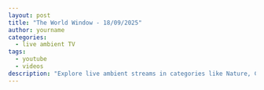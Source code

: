 ```yaml
---
layout: post
title: "The World Window - 18/09/2025"
author: yourname
categories:
  - live ambient TV
tags:
  - youtube
  - videos
description: "Explore live ambient streams in categories like Nature, City, and more."
---
```


<script id="videoContent" type="application/json">
{"nature":[{"id":"daqB3i9WYIY","title":"🔴 24/7 LIVE: Wildlife &amp; Nature Documentaries | Love Nature"},{"id":"N8FguxA9TXM","title":"🔴24/7 LIVE CAT TV NO ADS😺Nature Escape with Forest Bird Sounds, Adorable Baby Squirrels and Birds"},{"id":"z_jyvAFOVj4","title":"Majestic Birdsong, Peaceful River in the Mountain Forest, Relax, Sleep, Study"},{"id":"F0GOOP82094","title":"Wildlife In The Forest - 24/7 LIVE 🔴 by Morten Hilmer"},{"id":"56WBs0A4Kng","title":"🔴 24/7 LIVE: Cat TV for Cats to Watch 😺 Beautiful Birds Squirrels in the Forest 4K"},{"id":"r2_WrEY_hfQ","title":"FLYING OVER PARADISE (4K UHD) - Relaxing Music Along With Beautiful Nature Videos - 4K Video UltraHD"},{"id":"0St2Vey_r1E","title":"Beautiful Relaxing Music, Peaceful Soothing Music, &quot;Spring Montana Wilderness&quot; by Tim Janis"},{"id":"D7sUsf7My1w","title":"Rain Sounds For Sleeping - 99% Instantly Fall Asleep With Rain And Thunder Sound At Night Relax #31"},{"id":"qHXFLsnKDq0","title":"Mountain Stream Flowing 24/7. Forest Stream. Flowing Water. White Noise, Nature Sounds for Sleeping."},{"id":"Tq117lqpr-A","title":"PARADISE 8K Video Ultra HD With Soft Piano Music - 60 FPS - 8K Nature Film"},{"id":"UEyEs8AE1ss","title":"🔴24/7 LIVE CAT TV NO ADS😺 Squirrel and Bird Watching: Unlimited Nature Fun for Everyone"},{"id":"2_ovWpVE9es","title":"Mountain River Waterfall Flowing 24/7. Water Sounds, Nature White Noise. River Sounds for Sleeping."},{"id":"EvsLqQS_80E","title":"🔴24/7 LIVE Cat TV😺 Non-Stop BIRDS and Squirrels in Relaxing Forest Corner"},{"id":"wwya7JCD5_0","title":"Beautiful Relaxing Music, Peaceful Soothing Instrumental Music, &quot;Wilderness Bears&quot; by Tim Janis"},{"id":"uXNU0XgGZhs","title":"TOP 50 BEAUTIFUL ANIMALS - 4K HDR 120fps Dolby Vision with Animal Sounds (Colorfully Dynamic)"},{"id":"dJVVcv9-ndg","title":"🔴24/7 LIVE CAT TV NO ADS😺 Midsummer Nut Party with Cutest Red Squirrels and Adorable Little Birds"},{"id":"PLyLW8Rd2j0","title":"Wild Animals in the Forest 4K 🌿Explore the relaxing peace of nature with soothing relaxing music"},{"id":"DHUnz4dyb54","title":"Tropical Reef Camera powered by EXPLORE.org"},{"id":"2BLqhS59Elc","title":"So many LIVE World Cameras, Relaxing Music, Map, Daily Timelapse, Armchair Travel"},{"id":"RnCAl0mQgqA","title":"Birds in the Forest - 24/7 LIVE 🔴 by Morten Hilmer"},{"id":"nRXsGjsIVAU","title":"Instant Relief from Stress and Anxiety, Birds Singing in the Forest, Deep Healing Music for The Body"},{"id":"dXIyMS61B68","title":"Beautiful Relaxing Peaceful Music, Calm Music 24/7, &quot;Tropical Shores&quot; By Tim Janis"},{"id":"fR6Yekw67t4","title":"🔴 24/7 LIVE: Cat TV for Cats to Watch 😺 Beautiful Birds, Chipmunks and Squirrels 4K Cat Games"},{"id":"_BMi3usEwi8","title":"Ocean Ambience 4K (LIVE 24/7). Tropical Beach &amp; Ocean Waves Sounds. Maldives InterContinental"},{"id":"p8wt6jUjgB4","title":"4K African Wildlife: Amazing Collection of African wildlife - Relaxing Nature In 4K"},{"id":"XsOU8JnEpNM","title":"ol Donyo Lodge | Wildlife Live Stream – Kenya"},{"id":"hAxvZj89-34","title":"🔴24/7 LIVE CAT TV NO ADS😺Cutest Squirrel and Bird Watching👀"},{"id":"3szkFHfr6sA","title":"Wolong Grove Panda Cam powered by EXPLORE.org"},{"id":"UtzudWnHCaQ","title":"🔴24/7 LIVE CAT TV NO ADS😺 Non-Stop Birds and Cutest Red Squirrels at Garden Galore Buffet"},{"id":"QhxCVRJrVHs","title":"🔴 Ohio Backyard Wildlife (4K@60fps): Live Cam Of Birds, Rabbits, And Squirrels!"}],"city":[{"id":"DdFhqhO5WQk","title":"LIVE STREAMING PERSIB VS LION CITY SAILORS | ACL TWO | LIVE REACTION"},{"id":"5zsu5xDpRJA","title":"🔴PERSIB BANDUNG VS LION CITY SAILORS I AFC CHAMPION LEAGUE 2025 I LIVE SCORE"},{"id":"u98ZMQRm1hs","title":"🔴 LIVE PERSIB BANDUNG VS LION CITY SAILORS | AFC CHAMPIONS LEAGUE 2 - live score"},{"id":"J91nWUs4F4g","title":"LIVE NOW: IDF Tanks, Troops Storm Gaza City – Full Offensive Begins"},{"id":"TZikBxNaaQk","title":"Most Beautiful Cities In The World 8K Video Ultra HD With Soft Piano Music - 60 FPS - 8K Nature Film"},{"id":"CzeDTbBmloE","title":"🔴 LIVE STREAMING PERSIB BANDUNG VS LION CITY SAILORS"},{"id":"iyyhQ_ql5Ns","title":"LIVE | Israel Launches Offensive To Occupy Gaza City, Heavy Bombing Underway After Rubio Leaves"},{"id":"a0_90OCH-xs","title":"🔴LIVE PERSIB BANDUNG VS LION CITY SAILORS | ACL TWO | LIVE REACTION"},{"id":"oIX_Tn22UQY","title":"LIVE Cam Gaza: Palestinians Flee As Israel Launches Ground Offensive | Temporary Route Opens | News"},{"id":"DOE1sRUG3eA","title":"Gaza LIVE CAM: Israeli Tanks Roll Into Gaza City As Palestinians Flee In Mass Exodus | Netanyahu"},{"id":"Uwfuy8P9les","title":"🔴 LIVE - Persib Bandung vs Lion City Sailors (Babak 2)"},{"id":"D2LxaVihJvU","title":"🔴[LIVE] STREAMING PERSIB BANDUNG VS LION CITY SAILORS | AFC CHAMPIONS TWO 2025"},{"id":"-9Clhwpe4TA","title":"24/7 irl stream in America 🇺🇸 Day 21 (Oklahoma City, OK + Kansas City, KS) pt. 2"},{"id":"AyhT1QhFFqE","title":"24/7 Let the City Rain Erase Negativity and Stress - Immerse Yourself in the Calming City Rain"},{"id":"pteixdd3PLI","title":"🔴LIVE PERSIB BANDUNG VS LION CITY SAILORS | AFC CHAMPIONS LEAGUE 2 | ACL 2 | LIVE SCORE"},{"id":"z7SiAaN4ogw","title":"🔴 Live cam World - Rolling Cam around the World - Live webcam"},{"id":"36YnV9STBqc","title":"The Good Life Radio • 24/7 Live Radio | Best Relax House, Chillout, Study, Running, Gym, Happy Music"},{"id":"R4IyERPTiBU","title":"PERSIB VS LION CITY ⚽️🔥 | AFC CHAMPIONS LEAGUE LIVE REACTION"},{"id":"WrCawCH811w","title":"🔴 SALING GEMPUR! LIVE PERSIB BANDUNG VS LION CITY SAILOR MALAM INI [LIVE SCORE]"},{"id":"WKGK_hYnlGE","title":"London walk: London Street Walk 24/7 live stream | London Walking Tour"},{"id":"7G2ZE4HkqOQ","title":"🔴 LIVE MALAM INI! PERSIB BANDUNG VS LION CITY SAILOR, SIAPA LEBIH UNGGUL ? [LIVE SCORE]"},{"id":"rnXIjl_Rzy4","title":"EarthCam Live:  Times Square in 4K"},{"id":"F7X75zbGre8","title":"LIVE REACTION PERSIB BANDUNG vs LION CITY SAILORS ‼️ Matchday 1 AFC Champions League | WAJIB MENANG!"},{"id":"FmiJoM4uWVs","title":"City 42 LIVE | Latest Lahore Flood News | Latest Lahore Breaking | Lahore News Headlines &amp; Bulletin"},{"id":"jTggFJ-pKN0","title":"🔴Persib Bandung vs Lion City Sailors | AFC Champions League 2 | Live Score"},{"id":"uTPNcEllsII","title":"🔴PERSIB VS LION CITY SAILORS | AFC Champions League 2 | LIVE SCORE"},{"id":"2TYtwWJRut4","title":"LIVE Paris 🇫🇷 Walking Tour | September Walk Through the City of Light"},{"id":"PuMFKJIpWU4","title":"Ocean City MD Boardwalk Live Cam | Dolle’s Candyland on Wicomico Street"},{"id":"83VPsAPWiME","title":"🔴 24/7 NYC Live Cam | Times Square, skyline, streets, more"},{"id":"Iq91VAS7i94","title":"Ocean City MD Boardwalk Live Cam | People Watching in Ocean City"}],"space":[{"id":"tNkZsRW7h2c","title":"🔴 Space Ambient Music LIVE 24/7: Space Traveling Background Music, Music for Stress Relief, Dreaming"},{"id":"yf5cEJULZXk","title":"Live High-Definition Views from the International Space Station (Official NASA Stream)"},{"id":"p9CdJsRtRvg","title":"Fascinating Space Mysteries to Help You Sleep - The Universe Documentary"},{"id":"9ePywE1RX34","title":"Our Universe A Journey into Mystery - Space Documentary 2025"},{"id":"iYmvCUonukw","title":"Live Video from the International Space Station (Official NASA Stream)"},{"id":"MUWu45U2bMU","title":"🔴 Space Ambient Music ✨LIVE 24/7: Ambient Cosmic Background for Sleep, Studying, Meditation"},{"id":"TaBX3DdGOxc","title":"Deep Space Sleeping Quarters | White and Grey Noise | Relaxing Sounds of Space Flight | LIVE"},{"id":"XXdoZuYtNoc","title":"🔴 Space Ambient Music ✨LIVE 24/7: Ambient Cosmic Background for Sleep, Studying, Meditation"},{"id":"fO9e9jnhYK8","title":"Live 4K video of Earth and space: 24/7 Livestream of Earth by Sen’s 4K video cameras on the ISS"},{"id":"TGysUwc_LEc","title":"🎵 Private Interstellar Suite in Deep Space | Ambient Music and Deep Space Sounds | HD | LIVE"},{"id":"QviXe8xvA50","title":"WATCH NOW: LIVE NASA Earth From Space - Planeta Terra Visto Do Espaço"},{"id":"cXRsIb1WTHY","title":"24/7 Mind-Blowing Space Facts To Fall Asleep To"},{"id":"9PVCfTKxuME","title":"Space Camping | Space Noise Ambience | Relaxing Sounds of Space Sleep | LIVE"},{"id":"C97lsi6mG84","title":"Galactic Chambers | Space Noise Ambience | Relaxing Sounds of Space Flight | LIVE"},{"id":"UZGV-WBUPEw","title":"🌎 LIVE: 3I Atlas Interstellar Comet Countdown ⏳ | Closest Approach to Earth &amp; Sun! 🚀"},{"id":"8sy2XXk_UwQ","title":"Mars Live Stream - ElderFox TV 24/7"},{"id":"LdbozD8XeJ0","title":"LIVE 🔴 Mind-Blowing Solar System Exploration | BBC Earth Science"},{"id":"mhJRzQsLZGg","title":"Starbase Live: 24/7 Starship &amp; Super Heavy Development From SpaceX&#39;s Boca Chica Facility"},{"id":"08Aro7QNJlQ","title":"LIVE: Tracking 3I/ATLAS – The Strange Interstellar Visitor"},{"id":"gvpXSDt5MbI","title":"ISS Live – NASA Earth View from Space | 24/7 Real-Time Cameras"},{"id":"sY30fIl7iXg","title":"🔴LIVE | Wobbly Life COUNTDOWN SPACE UPDATE #update #wobblylife"},{"id":"w0DGilpihHU","title":"James Webb Space Telescope Live Tracker"},{"id":"FNM4Nqoue3w","title":"24/7 Deep Sleep Music Black Screen No Ads, Deep Sleep Music Space Relax, Space Relaxing Music Sleep"},{"id":"w9k7eWD0ik8","title":"(NO ADS) 432Hz- Falling Into Deep Healing Sleep •Anxiety Relief, Melatonin Release •Stop Overthinkin"},{"id":"Jm8wRjD3xVA","title":"Space Coast Live: 24/7 Views of NASA, SpaceX Falcon 9 Operations, and Starship Pad Construction"},{"id":"js_h8tCNH9s","title":"🔴 Live Now: 24/7 Overview Camera - View Earth from the International Space Station"},{"id":"oXsBLbUUe3c","title":"NASA Live | SpaceX Live | LIVE SpaceX Launches Two Moon Landing Missions In One Rocket | US News"},{"id":"jbZZYZXB1ZY","title":"Starbase Live Rover Cam - SpaceX Starship Launch Facility"},{"id":"uflq3GKsA4Y","title":"Scariest Things in the Universe: Exploring Space&#39;s Dark Secrets"},{"id":"jA0O59m9OTA","title":"LIVE: The Story of the Universe (24/7)"}],"farm":[{"id":"MSEZaXxtxpE","title":"🐐 Live Goat Barn - Syman Says Farms - Come On In 🐐"},{"id":"794cv1_jq7M","title":"“Jeff &amp; Justin’s Goldfish Extraction Mission”"},{"id":"zr3QU_g0pIk","title":"Goldy&#39;s Farm Courtyard Cam"},{"id":"gHnLiseAFcU","title":"Live Goat Camera #2 - Syman Says Farms"},{"id":"dKFwk3MDu74","title":"Cattle Pasture Panorama at Farm Sanctuary powered by EXPLORE.org"},{"id":"ub6TVvmQnhA","title":"Charlotte&#39;s Pasture at Farm Sanctuary powered by EXPLORE.org"},{"id":"a_WjWhIsVVU","title":"🟢 GOMV.COM Martha&#39;s Vineyard Alpaca Farm Live Webcam"},{"id":"05q2aZx4ruc","title":"Farming Simulator 25 ITA LIVE mappa ETRURIA #37 Gigi Farm UNA PANDA PER AMICO"},{"id":"FCIB7m75h1o","title":"LIVE 🔴🎵 Old MacDonald Farm Song mit Farmees – Lustige Kinderlieder"},{"id":"nU6FgvP-y3s","title":"Goldy&#39;s Farm Tea Tent/Duck Cam"},{"id":"c2SXDkaNOU4","title":"Hungry Hens - Live Chicken Coop Cam! - Live Animal Cam where you can feed us!"},{"id":"_CgHXrcuY00","title":"KTN Farmers TV Live stream"},{"id":"bHm-ploYDEc","title":"Goldy&#39;s Farm Arena Cam"},{"id":"SmigmRK7ywQ","title":"🛑LIVE🛑☄️Anime Eternal☄️Ngày 47 -⚡Farm En⚡Chill Chill Tối Treo Đánh Boss🎃 #roblox #anime #eternal"},{"id":"oI3liXWSmDc","title":"Actor Uttar Kumar Latest Update Live: उत्तर कुमार पर क्या लगे आरोप और पुलिस रिमांड में बिगड़ी तबियत"},{"id":"3bf1JDW_50k","title":"Chicken Barn at Farm Sanctuary powered by EXPLORE.org"},{"id":"fpBddCQlSU0","title":"Actor Uttar Kumar Latest Update Live: कैसे फंसे एक्टर उत्तर कुमार...? जानिए पूरी सच्चाई"},{"id":"FF2nY6pwUno","title":"Live Farming Simulator 25 with Indian Mods #livestream"},{"id":"PY6Kugr7QAo","title":"Goldy&#39;s Farm Yard Cam"},{"id":"gz-ax4JQsn4","title":"Goldy&#39;s Farm Chaos Hill Cam"},{"id":"9fOxyCxpCDU","title":"Goldy&#39;s Farm Barn Cam"},{"id":"3szkFHfr6sA","title":"Wolong Grove Panda Cam powered by EXPLORE.org"},{"id":"xhX5m1j8oTc","title":"Kentucky Equine Adoption Center powered by Explore.org"},{"id":"K8TbCP3yeS4","title":"Sheep Pasture at Farm Sanctuary powered by EXPLORE.org"},{"id":"jtfekrBCBSU","title":"🔴LIVEㅣTop Nursery Rhymes &amp; Kids Songs | NuNu TV"},{"id":"FoBsdiPwC5I","title":"Harvest 1000 chicken eggs and sell at the country market"},{"id":"MCYXa8beAUU","title":"LIVE🔴Baa Baa Black Sheep, Old MacDonald Had a Farm + More | Jolly Jolly &amp; Animals - Best Kids Songs!"},{"id":"T7ZPY4nbbQU","title":"🔴 Top Asia Farm Lane Grind 😎👍🏻 | Yato - Honor Of Kings"},{"id":"F0GOOP82094","title":"Wildlife In The Forest - 24/7 LIVE 🔴 by Morten Hilmer"},{"id":"dJVVcv9-ndg","title":"🔴24/7 LIVE CAT TV NO ADS😺 Midsummer Nut Party with Cutest Red Squirrels and Adorable Little Birds"}],"animals":[{"id":"daqB3i9WYIY","title":"🔴 24/7 LIVE: Wildlife &amp; Nature Documentaries | Love Nature"},{"id":"uXNU0XgGZhs","title":"TOP 50 BEAUTIFUL ANIMALS - 4K HDR 120fps Dolby Vision with Animal Sounds (Colorfully Dynamic)"},{"id":"p8wt6jUjgB4","title":"4K African Wildlife: Amazing Collection of African wildlife - Relaxing Nature In 4K"},{"id":"H3JYmEYC1pk","title":"Animal Planet Live Safari in 4K Ultra HD 🌿 Mindful Jungle Discovery with Smooth Piano Pieces 🎶"},{"id":"igtKfqA9JoM","title":"Baby Animals 8K ULTRA HD 🦁 Immersing In The Peaceful World Of Baby Animals With Relaxing Tunes"},{"id":"q9iTGiUtYik","title":"Beautiful Animal World in 4K - Scenic Wildlife Film With Calming Music"},{"id":"PLyLW8Rd2j0","title":"Wild Animals in the Forest 4K 🌿Explore the relaxing peace of nature with soothing relaxing music"},{"id":"EvsLqQS_80E","title":"🔴24/7 LIVE Cat TV😺 Non-Stop BIRDS and Squirrels in Relaxing Forest Corner"},{"id":"3szkFHfr6sA","title":"Wolong Grove Panda Cam powered by EXPLORE.org"},{"id":"6iQCt1X8jZU","title":"Serene Ecosystems Discovery 4K 🐾Relaxing Animals Documentary with Calm Piano Music &amp; Nature Movie"},{"id":"F0GOOP82094","title":"Wildlife In The Forest - 24/7 LIVE 🔴 by Morten Hilmer"},{"id":"73-EekdVVU8","title":"Brooks Falls - Katmai National Park, Alaska 2025 powered by EXPLORE.org"},{"id":"34tfyR8mO9k","title":"🔴 WATCH LIVE: FUNNIEST PET VIDEOS 24/7 🤣"},{"id":"XsOU8JnEpNM","title":"ol Donyo Lodge | Wildlife Live Stream – Kenya"},{"id":"QhxCVRJrVHs","title":"🔴 Ohio Backyard Wildlife (4K@60fps): Live Cam Of Birds, Rabbits, And Squirrels!"},{"id":"HnreA6Z4qEo","title":"🌍 Enchanting Wildlife 4K | A Stunning Journey Through Nature with Soothing Music"},{"id":"UEyEs8AE1ss","title":"🔴24/7 LIVE CAT TV NO ADS😺 Squirrel and Bird Watching: Unlimited Nature Fun for Everyone"},{"id":"NqOmHpwMUxs","title":"Live sea otter / fur seal cam - Seattle Aquarium"},{"id":"28eWqTGi-yQ","title":"🔴 LIVE: Exploring Underwater Worlds | BBC Earth"},{"id":"UtzudWnHCaQ","title":"🔴24/7 LIVE CAT TV NO ADS😺 Non-Stop Birds and Cutest Red Squirrels at Garden Galore Buffet"},{"id":"PsJplltf9n8","title":"LIVE 24/7: Watch Wild African Animals at Waterholes | Wild Africa Live"},{"id":"GYQW9kJdDCc","title":"Amazing Animal World 4K 🌍 Stunning Wildlife &amp; Tranquil Beaches with Evening Melodies for Free Sleep"},{"id":"va4BD7pGCPc","title":"EXPLORE FOREST ANIMALS 4K | with Relaxing Soothing Music"},{"id":"g_L1Ay8P244","title":"Sloth TV powered by EXPLORE.org"},{"id":"wwya7JCD5_0","title":"Beautiful Relaxing Music, Peaceful Soothing Instrumental Music, &quot;Wilderness Bears&quot; by Tim Janis"},{"id":"56WBs0A4Kng","title":"🔴 24/7 LIVE: Cat TV for Cats to Watch 😺 Beautiful Birds Squirrels in the Forest 4K"},{"id":"yfSyjwY6zSQ","title":"GRACE Gorilla Forest Corridor Cam powered by EXPLORE.org"},{"id":"LbLiJ1KcZdc","title":"African Safari 4K 🐾 Wonderful Wildlife Discovery Animals with Relaxing Piano Music for Deep Calm"},{"id":"gfe7xNLFY50","title":"Live African Penguin Cam - Monterey Bay Aquarium"},{"id":"abbR-Ttd-cA","title":"Live Sea Otter Cam - Monterey Bay Aquarium"}],"underwater":[{"id":"V7c7pBbH150","title":"Underwater Camera - Deerfield Beach, Florida"},{"id":"28eWqTGi-yQ","title":"🔴 LIVE: Exploring Underwater Worlds | BBC Earth"},{"id":"wKg71lcs5Nw","title":"Relaxing Music to Relieve Stress, Anxiety and Depression • Mind, Body 🐬 Soothing music for nerves"},{"id":"xCLTpcx9aO8","title":"The Best 4K Aquarium - Dive Into The Mesmerizing Underwater Realm, Sea Jellyfish, Coral Reefs"},{"id":"og8bbxl0iW8","title":"Shark Cam powered by EXPLORE.org"},{"id":"1zcIUk66HX4","title":"Utopia Village Top-of-Wall Underwater Reef Cam powered by EXPLORE.org"},{"id":"YFHoNAZ-8Cw","title":"Okaloosa Island Pier Underwater Camera"},{"id":"_8J7ReF-1kY","title":"Dive Into the Mesmerizing Underwater Realm🐳Marvel at Sea Animal in The Best 4K ULTRA HD Aquarium #55"},{"id":"qi0mY6zVQnY","title":"Live Cam in The Lower Keys"},{"id":"THnF0IQ8JJM","title":"THE DEEP OCEAN | 4K TV ULTRA HD / Full Documentary - Beautiful Coral Reef Fish Video - Stress Relief"},{"id":"MGMgQMQDtoM","title":"Perfect Ocean Fish 4K - Unlocking Underwater Secrets | Free Documentary on Stunning Nature"},{"id":"73-EekdVVU8","title":"Brooks Falls - Katmai National Park, Alaska 2025 powered by EXPLORE.org"},{"id":"Sq-X4Ga1oyc","title":"Utopia Village Edge-of-Wall Underwater Reef Cam powered by EXPLORE.org"},{"id":"UFA_SYoLqtk","title":"MEGA Cam Live"},{"id":"mV8zVsX_o_0","title":"Pompano Beach Underwater Pier Cam"},{"id":"OAJF1Ie1m_Q","title":"Anacapa Ocean - Channel Islands National Park Cams powered by EXPLORE.org"},{"id":"ha2CVpbUG0E","title":"Steve Porter&#39;s Koi Pond Underwater Camera powered by EXPLORE.org"},{"id":"l_56CD4pZ5I","title":"Relaxing Music to Relieve Stress, Anxiety and Depression • Mind, Body 🐬 Soothing music for nerves"},{"id":"BLvr4K2eiRE","title":"Shark Lagoon Cam powered by EXPLORE.org"},{"id":"Kf-x20Yq0_A","title":"Utopia Village Front-of-Dock Underwater Reef Cams powered by EXPLORE.org"},{"id":"Ftayky3_1fs","title":"Exotic Sea Creatures in 8K HDR | Dolby Vision™"},{"id":"7IUAo3fgbHg","title":"Harbour Village Bonaire Coral Reef"},{"id":"oBTGY6Ax870","title":"Wahoo Bay Underwater Camera"},{"id":"zPqPFZMGTF8","title":"Silver Springs 180 Degree Underwater Manatee Cam powered by EXPLORE.org"},{"id":"zkQBV8mifM4","title":"Seabed，Diving to catch fish#deepsea #oceanexploration #nature #beach"},{"id":"-SojqU6N5Wk","title":"🔴 LIVE: The Meg 🦈 | Ultimate Jason Statham Compilation Stream | Warner Bros. Entertainment"},{"id":"U7E5h4bJYus","title":"Amazing Underwater World of the Red Sea - 4K Relaxation Video with Calming Music | Coral Reefs, Fish"},{"id":"WCJMayi-acw","title":"Relaxing Music to Relieve Stress, Anxiety and Depression • Mind, Body 🐬 Soothing music for nerves"},{"id":"dqbPOGv3MrY","title":"OrcaLab Main Cams powered by EXPLORE.org"},{"id":"4HVqC4zEPDc","title":"Relaxing Music to Relieve Stress, Anxiety and Depression • Mind, Body 🐬 Soothing music for nerves"}],"bus":[{"id":"zUQz3JP-lCQ","title":"🔴🚌 EVERY Wheels on the Bus Song LIVE! For This Summer Holiday! 🔴[ 📺TV]"},{"id":"smCr1fcbWnE","title":"🔴LIVE | Baby, Baby, Eating Ice Cream? | Johnny Johnny Yes Papa | Nursery Rhyme &amp; Kids Song | BabyBus"},{"id":"Pd_gE1FqQnM","title":"LONDON Bus Rides 🔴 24/7 LIVE Chat"},{"id":"-9Clhwpe4TA","title":"24/7 irl stream in America 🇺🇸 Day 21 (Oklahoma City, OK + Kansas City, KS) pt. 2"},{"id":"3qZS1o8_qQA","title":"🔴 Wheels on the Bus 24/7 Livestream 🚍"},{"id":"nLvHTwaa7Zg","title":"🔴 LIVE - Wheels On The Yellow Bus -  Popular Nursery Rhymes | Non-Stop 24/7 Kids Songs"},{"id":"XLvOW78uX8s","title":"🔴 LIVE - Five Little Buses 🚍 | Fun Nursery Rhymes | Non-Stop 24/7 Kids Songs"},{"id":"mopHUle5LFs","title":"🔴 LIVE: Disney Bus Adventure + Animal Kingdom Magic | From Disney Springs to Safari!"},{"id":"zJMFtVcPc8g","title":"LIVE🔴 Luke und Lily Kinderlieder 🎵 | Räder auf dem Bus Kinderreim für Vorschulkinder 👶"},{"id":"9BxL39LBqNM","title":"🔴 LIVE 🚌 The Magic School Bus 🚌 Season 1 FULL EPISODES 🦎 Live Stream"},{"id":"2Wq7_9W-pFs","title":"BUS INDONESIA v4.4.1 LIVE SPEED TURBO RAI."},{"id":"U1dVEnm-ehY","title":"Wheels On The Bus LIVE 🔴 | Rainbow Color Bus, Nursery Rhymes &amp; Fun Learning Songs for Kids"},{"id":"_QAd6qa6QI0","title":"🔴Live - 10 Little Buses | The Colorful Buses | Nursery Rhymes - GiggleBellies"},{"id":"gouUXstefKI","title":"🔴 LIVE 🚌 The Magic School Bus 🚌 Season 2 FULL EPISODES 🦎 Live Stream"},{"id":"_24gH-zRfL4","title":"🔴 LIVE 🚌 Spooky Wheels On the Bus | Halloween Spooky Songs For Kids | HooplaKidz BabySitter"},{"id":"s_Ix7BisSwU","title":"LIVE🔴Looby Loo, Wheels On The Bus, Five Little Ducks + More | Jolly Jolly &amp; Friends - Best Kid Song!"},{"id":"yg0R_SiwOJs","title":"bus simulator game live"},{"id":"mEi5Es6sP-w","title":"Live : Kollam Bike Accident | Trivandrum School Bus Accident | Kerala Accident | Zee Malayalam News"},{"id":"MW2qiBwJOzE","title":"🔴 Go Buster Live! 24/7 Non-Stop Kids Cartoons 🔴"},{"id":"F_JwmmbBA6I","title":"Tram Driver&#39;s View · 24/7 POV Cabview · Relaxation and focus"},{"id":"KdCAPf9_7Dw","title":"🔴CoComelon LIVE! 🎶Classic Fairy tales, Little Red Riding JJ &amp; More For Kids | JJ&#39;s Animal Songs"},{"id":"e1qQl3GpYXY","title":"Wheels On The Bus LIVE 🔴 |  Nursery Rhymes &amp; Fun Learning Songs for Kids"},{"id":"FcLTWTF-k54","title":"🔴 Doggyland LIVE! Wheels On The Bus, Affirmation Song &amp; More | Kids Sing Alongs &amp; Nursery Rhymes"},{"id":"3sdrWazcoYU","title":"Wheels On The Bus Go Round And Round Nursery Rhymes &amp; Baby Songs - Live"},{"id":"DIxqiyxQyFk","title":"Lagu POP NOSTALGIA 80 - 90an Paling Banyak Dicari, Tembang Kenangan Populer Teman Di Perjalanan"},{"id":"6VGbApMVPBQ","title":"🥶🅻🅸🆅🅴🥶Siberian City Life Webcam🧤Winter in Siberia🐻‍❄Winter/Simple Life / Bus Station"},{"id":"jtfekrBCBSU","title":"🔴LIVEㅣTop Nursery Rhymes &amp; Kids Songs | NuNu TV"},{"id":"mldoBdHI2r8","title":"🔴 Nursery Rhymes - Old MacDonald, Wheels on the Bus, Five Speckled Frogs - 24/7 Livestream"},{"id":"PQe-Fion6d4","title":"Christmas Wheels On The Bus, Xmas Rhymes &amp; Kids Songs  - Live"},{"id":"cRKz4nvi4Gs","title":"Mixer Trucks &amp; Buses vs Massive Water Pit BeamNG BeamNG Bos Live Stream #p02 #beamngdrive #shortfeed"}],"train":[{"id":"QawVLncvm4I","title":"The Best Of Norway&#39;s Railway SUMMER Cab Views"},{"id":"pOezzRCOEYc","title":"🛤️🔴 TRAVEL BY TRAIN IN SWEDEN - 24/7 with chat"},{"id":"wKLX7B3Q01Q","title":"🔴 LIVE Trains Railcam | Houston, Texas (Tower 26) PTZ"},{"id":"9SLt3AT0rXk","title":"La Grange, Kentucky, USA | Virtual Railfan  LIVE !"},{"id":"X-ir2KfXMX0","title":"La Plata, Missouri, USA | Virtual Railfan LIVE !"},{"id":"cStroIx6md4","title":"Fort Madison Lost Duck Brewing Live Railcam - Fort Madison, IA #SteelHighway"},{"id":"ZHtA91NVHdw","title":"🔴 LIVE Trains Railcam | Essex, Montana (PTZ)"},{"id":"772JYypk_R0","title":"🔴 LIVE Trains Railcam | Ingersoll, Ontario (PTZ)"},{"id":"wgkdREYOfw0","title":"Ashland, Virginia, USA  | LIVE RAILCAM - Virtual Railfan"},{"id":"AttVS4KM8tY","title":"🔴 4K LIVE: Trainspotting on Prague Main Station | 24/7 LIVE"},{"id":"t6KD5Gzixnc","title":"TRANSPORTING PIXAR CARS &amp; FRUITS WITH COLORED &amp; JOHN DEERE vs CLAAS vs TRACTORS - BeamNG.drive 1"},{"id":"_z_LAWnnM10","title":"Olympia-Lacey Centennial Station Live Railcam - Olympia-Lacey, Washington #steelhighway"},{"id":"GKjSoXuZ0hU","title":"🔴 LIVE Trains Railcam | Blue Island, Illinois PTZ"},{"id":"vF4ZdG-_6FE","title":"Glendale (Static), Ohio, USA | LIVE Train Camera - Virtual Railfan"},{"id":"blcDjPvPbss","title":"Fort Worth/Tower 55, Texas | Virtual Railfan LIVE !"},{"id":"fIMbMz2P7Bs","title":"Revelstoke, British Columbia, Canada  PTZ | Virtual Railfan LIVE !"},{"id":"gpSR9c0p6lI","title":"🔴 LIVE Trains Railcam | Houston, Texas PTZ (Baer Jct)"},{"id":"23tmCNeFh7A","title":"Kearney, Nebraska, USA | Virtual Railfan LIVE !"},{"id":"_DUQnPjPC_8","title":"Barstow, California, USA | Virtual Railfan  LIVE !"},{"id":"YR1PdWaSxgk","title":"Elkhart, Indiana, USA | Virtual Railfan LIVE !"},{"id":"QT3HG6g27Qk","title":"🔴 LIVE: Train Station in Libeň, Czechia | 24/7 LIVE"},{"id":"jadvKc988So","title":"Austell, Georgia, USA | LIVE Train Camera | Virtual Railfan"},{"id":"vByZX49lCic","title":"York ROC Camera No.1, Yorkshire UK - in Partnership with Network Rail | Railcam LIVE"},{"id":"bCIIn4c5LrM","title":"Waycross, Georgia, USA  Virtual Railfan  LIVE !"},{"id":"OmWt0efvmNQ","title":"🔴 LIVE Trains Railcam | Houston, Texas (Sampson Street South)"},{"id":"1LRJWjOtj-A","title":"Hesperia/Cajon Pass, California, USA | Virtual Railfan  LIVE  !"},{"id":"1FsH5EeOppg","title":"Railcam Banbury - Station Camera showcase"},{"id":"0woyfX-Mc3o","title":"🔴 LIVE: Trains at Oustecké nádraží | 24/7 LIVE"},{"id":"L6eG4ahJc_Q","title":"Fort Madison, Iowa, USA | - Virtual Railfan"},{"id":"FITFgliFCYU","title":"Chester Railway Station CSX &amp; Amtrak - LIVE"}],"life":[{"id":"36YnV9STBqc","title":"The Good Life Radio • 24/7 Live Radio | Best Relax House, Chillout, Study, Running, Gym, Happy Music"},{"id":"QNx0tOZMeBY","title":"PROPHETIC, HEALING  &amp; DELIVERANCE SERVICE - 18.09.2025"},{"id":"KcudEbCI4CI","title":"LIVE: President Trump Holds a Press Conference with Prime Minister Keir Starmer - 9/18/25"},{"id":"IkmLXvBfVv0","title":"Deep House Radio • 24/7 Live Radio | Relaxing, Chill Deep House, Summer Mix 2025, Gym, Workout Music"},{"id":"5yMwoPre6o8","title":"LIVE: Bread of Life prayer meeting on 18 September 2025"},{"id":"9UMxZofMNbA","title":"Chillout Lounge - Calm &amp; Relaxing Background Music | Study, Work, Sleep, Meditation, Chill"},{"id":"daqB3i9WYIY","title":"🔴 24/7 LIVE: Wildlife &amp; Nature Documentaries | Love Nature"},{"id":"i3XNBs2ISdc","title":"🔴 Makkah Live HD | Mecca Live | Makkah Live Today Now 🕋"},{"id":"oOIsr89skI4","title":"LIVE🔴 Admin Abuse &amp; NEW Update Countdown (Steal A Brainrot) #roblox #stealabrainrot"},{"id":"far3WNTe1PE","title":"TREE OF LIFE | Cleans the Aura and Space | Attract Prosperity Luck &amp; Love, Heal Root Chakra #3"},{"id":"sY30fIl7iXg","title":"🔴LIVE | Wobbly Life COUNTDOWN SPACE UPDATE #update #wobblylife"},{"id":"NgyhZdxBAdU","title":"Positive Morning Playlist 🍃 Comfortable music that makes you feel positive - Live 24/7 - Radio"},{"id":"Kq9pDIhRZbE","title":"REMOVE ALL THE NEGATIVE ENERGY | All 7 Chakra Healing Sounds + TREE OF LIFE | Cleanses the Aura"},{"id":"v4Va-i_MD1M","title":"Province Life is live!"},{"id":"VbuVojSGz20","title":"Top New Science Project Ideas for School - Beginner Life - Live Streaming"},{"id":"D8CGC_fRil4","title":"Dogs plus life is live!"},{"id":"gCNeDWCI0vo","title":"🔴 Al Jazeera English | Live"},{"id":"1sObOHlviW0","title":"🔴 LIVE: APOSTLE JOSHUA SELMAN POWERFUL PRAYER FOR YOU TODAY SEPTEMBER 17TH 2025"},{"id":"iZ0Mx3hgG9U","title":"PM Modi Viral Speech Birthday LIVE: जन्मदिन पर देश को PM मोदी का बड़ा तोहफा! Happy Birthday Modi Ji"},{"id":"nyewiCYiZyw","title":"Plead BLOOD of JESUS Prayers Over Your Life: Protection Against ALL Evil, Wash Away Your Sins"},{"id":"__cuXyljDzY","title":"🔴 LIVE 24/7! PJ Masks in real life 🔴 | Pretend play superheroes | PJ Masks Official | #live"},{"id":"srJg6ZIPmvU","title":"Arise News Live"},{"id":"YDaBv4FXI9w","title":"Citizen TV Live"},{"id":"THnF0IQ8JJM","title":"THE DEEP OCEAN | 4K TV ULTRA HD / Full Documentary - Beautiful Coral Reef Fish Video - Stress Relief"},{"id":"gC2IZcxSPII","title":"432Hz | Tree Of Life | Open All The Doors Of Abundance And Prosperity, Remove All Blocks"},{"id":"ulizU3tfo1E","title":"Life with sirat is live"},{"id":"aZZ6c673OoQ","title":"TREE OF LIFE 🌳 CLEANS THE AURA AND SPACE ✨ ATTRACT PROSPERITY LUCK &amp; LOVE, HEAL ROOT CHAKRA"},{"id":"rEKifG2XUZg","title":"🔴 LIVE: TOM and JERRY in NY | 24 Hours of Tom &amp; Jerry | #tomandjerry #animation #cartoons"},{"id":"VbU2RD8d4pI","title":"CasaMonika LIVE 24/7 - camera 1 - Daily Real Life of an Italian Family: Uncut &amp; Unscripted"},{"id":"ydYDqZQpim8","title":"Namibia: Live stream in the Namib Desert"}],"survival":[{"id":"4fZaNMpqx_8","title":"24/7 Joinable Minecraft SMP (PUBLIC) ~ 1.21 Java &amp; Bedrock Survival Server | IP: live.zedarmc.com"},{"id":"8yxZFLxikRU","title":"[LIVE TIMELAPSE] 200 Days Alone Build Wooden House in the Forest, Quan Thi Ky"},{"id":"87Ioc06XUA4","title":"🔴24/7 Joinable Minecraft Server SMP (PUBLIC) | 2.10 Java &amp; Bedrock Survival Server | !ip (ReRun)"},{"id":"qREpIBwIlv4","title":"Minecraft Survival LIVE"},{"id":"iFGolIUTLws","title":"[🔴Live ] Survival 100 hari di kapal cargo #noctisroleplay #noctisrp #noctisid #fivem"},{"id":"9GRD3QwcE8o","title":"🔴 Minecraft OneBlock Survival LIVE in Hindi | Playing With Friends | One Block World"},{"id":"n0y6hAvZfEY","title":"Live Santuys - Whiteout Survival"},{"id":"OHpI1mYcbRo","title":"Minecraft Survival LIVE | Chill + Masti + Full Entertainment"},{"id":"ahACWMLkf8M","title":"THIS HAUNTED TRAIN IS VERY SCARY | PLATFORM 8"},{"id":"DwQDPPcQ8Ac","title":"DayZ Solo INTENSE PvP Survival | Ep. 645 | 1440p Livestream #dayz #live #survival"},{"id":"XfWhExdxb3s","title":"Minecraft 1.21 Joinable Live SMP - 1.21 | Java &amp; Bedrock | Survival | IP: play.jaystechvault.com"},{"id":"nYDpf4XuXmY","title":"🔥 Once Human Live Gameplay | Survival Horror Adventure | Alone in Horror World 🌑 🔥"},{"id":"kOOjcS4h8pA","title":"♡GamingMASHA♡  is Live !! Join Now !! Public Server !! Survival !!"},{"id":"nc0Pp2Mza7Y","title":"How to Survive In Minecraft Horror World 😱 #minecraft #minecraftlive #shortslive #shorts"},{"id":"pDKkapyGQDw","title":"Live from the Island: Watch Bear Grylls Put Survivors to the Test"},{"id":"JwU9O8NU9Ts","title":"Minecraft SMP Live – 24/7 Public Server | Let’s Survive Together!"},{"id":"spY36pdp-mw","title":"LIVE: Exploring New Lands &amp; Adventures! ✨ | United bangla Server-e! 🔥 (Join Koro Now)"},{"id":"UZTva4_bEEU","title":"🔴 Choo Choo Charles Live 😱 #ChooChooCharlesLive #Shorts #Live"},{"id":"_3TNAui9tAk","title":"LIVE🔴 Granny #horror #shortlive #granny"},{"id":"V1d13ibhoiA","title":"DAYZ SOLO SURVIVAL ADVENTURES IN 1440p"},{"id":"_Tpr7iFsoLI","title":"RPRPRPRPR | Souls SMP"},{"id":"gG6Gj6MSfD8","title":"Breaking Live News coverage Worldwide News RANDOM News Come chat"},{"id":"nJVS2N6-X34","title":"🔴 LIVE: Mad Max | Complete Series Compilation Stream | Warner Bros. Entertainment"},{"id":"hbVs_SIg3uw","title":"last day rules survival operation base new design👍Episode 9#live #8#operation"},{"id":"_5tSX6oxAEQ","title":"ACTIVE MATTER | РЕЙДЫ В СУРОВУЮ АНОМАЛЬНУЮ ЗОНУ, СОЛО, PVPVE! ! VK lIVE СТРИМЫ, ECЛИ ЮТУБ НЕ РОБИТ!"},{"id":"DwZJKEatxqE","title":"Norway’s BEST Tourist Experience | Surviving Nyheim LIVE"},{"id":"O0Bh2X95_rA","title":"🔴 Live! Days Gone Permadeath Survival II"},{"id":"hp6KvMxOA8k","title":"Grounded 2 Live 🌱 Episode 3 | Chill Survival, Base Building &amp; Backyard Fun"},{"id":"3NS3TZ6BeRc","title":"🔴CONSEGUI UM DRAGON CANNELLONI no ROUBE UM BRAINROT!🔥 #shorts #stealabrainrot #robloxfyp"},{"id":"V2sLEE7nQms","title":"🔴PLS DONATE LIVE | DONATING ROBUX TO VIEWERS (Roblox Giveaway)"}],"traffic":[{"id":"qMYlpMsWsBE","title":"⭕Live! - Fresno, California - Supercar Safari - Traffic Cam Chaos - Police Scanner Shenanigans"},{"id":"Woo35sVoxPI","title":"Sharx Security Demo Live Cam: rotary traffic circle Derry NH USA"},{"id":"ZQWFvFkjoJs","title":"Boat Traffic Live Cam"},{"id":"y-Os52eW2rg","title":"🔴 PHILIPPINES Live traffic camera, Leon Garcia Street, Agdao, Davao City #philippines"},{"id":"GbuKWfrTFsE","title":"Live NYC Weather and Traffic | The Loop from ABC 7 New York"},{"id":"ByED80IKdIU","title":"4 Corners Camera Downtown"},{"id":"83VPsAPWiME","title":"🔴 24/7 NYC Live Cam | Times Square, skyline, streets, more"},{"id":"9uaSeDkOQYY","title":"Real Time Live Traffic Early Morning #live #trucks #cars #vehicles #traffic"},{"id":"DgJlC8WemnE","title":"Traffic Camera Trailer"},{"id":"57w2gYXjRic","title":"EarthCam Live:  Abbey Road Crossing (London, England)"},{"id":"2juLrCH5w9U","title":"Live Traffic @ 741 &amp; 73"},{"id":"1EiC9bvVGnk","title":"Jackson Hole Wyoming USA Town Square Live Cam - SeeJH.com"},{"id":"sNi1KbGCJ3o","title":"LIVE: 6abc Philadelphia"},{"id":"Hcl9l2Z8mTI","title":"Live from the Surrey, B.C. border - BorderBuddy Border Cam"},{"id":"fOiFXweVdrE","title":"Melbourne City Life Unfolded: Live 24/7 Street Watch - Bustling Intersection Edition"},{"id":"Z_iF0OHUuz8","title":"🔴 Live Las Vegas airport camera with ATC"},{"id":"t0GrpAgdBFI","title":"✈️ REALTIME SIM LAX 24HRS | ADS-B | LIVE ATC | PLANESPOTTING #msfs2020 #live"},{"id":"sgpaX81iQeU","title":"Central Chevy &quot;LIVE&quot; BIG E Traffic Cam"},{"id":"euzaT88tzOM","title":"Port Huron Live Cam showing shipping traffic on the St. Clair River from BoatNerd.Com"},{"id":"8uCTDszkENs","title":"ABC13 Houston | Live Local News and Weather"},{"id":"67-73mgWDf0","title":"Port Everglades Traffic Cam.01"},{"id":"YUJl2vWNsWU","title":"LIVE: ABC7 News"},{"id":"6dp-bvQ7RWo","title":"【LIVE】2024 Tokyo Shinjuku 新宿 大ガード交差点 Live Ch"},{"id":"8J_4uLytmV0","title":"7/24 Live Traffics 2/2@CIQ@JB@Malaysia"},{"id":"blFEUQLOknY","title":"LIVE l NYC security briefing ahead of UN week"},{"id":"rnXIjl_Rzy4","title":"EarthCam Live:  Times Square in 4K"},{"id":"1GkcsMJTFiI","title":"LIVE: News 12 New York - Breaking News, Local Stories and Weather from NY, NJ &amp; CT | News 12"},{"id":"CFmyyk0SIQI","title":"Live Traffic @ Drugmart &amp; 73"},{"id":"MjD3gnNFYUo","title":"🔴LIVE 24/7 LAX Airport Action Runways 25L &amp; 25R | LIVE Plane Spotting with ATC!"},{"id":"FLci2xciBb4","title":"A1A Traffic Facing West | The Pub on Anastasia | St. Augustine"}],"resort":[{"id":"-LqPzc9bYe0","title":"WDW Today Channel - Resort TV - Walt Disney World - DISNEY 24/7 LIVE STREAM"},{"id":"bqzBqvkYIqI","title":"🔴Live: 24 Hour Walt Disney World Relaxing Stroll &amp; Ambience Live Stream - Now 60fps!"},{"id":"IAkRcsPDO8w","title":"The Royal Sea Aquarium Resort | Curacao 🌴☀️ LIVE CAM 4K"},{"id":"rEg487yY9ko","title":"Simpson Bay Resort | Beach View | Sint Maarten 🌴💦 4K PTZ LIVE WEBCAM #2"},{"id":"vVyBOU9Huvo","title":"Resorts Casino Hotel Beach Camera"},{"id":"rKD8_yCuzo8","title":"Sint Maarten Live Cams - September 18 🌴☀️"},{"id":"wc8c-3elgQw","title":"Disney World Resort TV Live Stream | 24/7 Disney Music &amp; Park Info"},{"id":"Sf8GYK93u5o","title":"Dayton House Resort Live Beach Cam"},{"id":"MWJLDB7_CWM","title":"Eagle Beach Cam - Aruba 🌴☀️"},{"id":"WeTM0K_MTDA","title":"🔴 Bay Beach Resort | Choeng Mon Beach | Koh Samui | Thailand | Live Beach Webcam | 2160p 4K"},{"id":"gSLSDDoMfwI","title":"Live Webcam Playa de Muro 🏖️ Resort Playa Esperanza ☀️ Muro ☀️ Mallorca ☀️ Baleares 🌎 🅻🅸🆅🅴"},{"id":"8T45XfC1wNQ","title":"Elysium Resort &amp; SPA Live Camera"},{"id":"2qd9j2CbIpg","title":"Sunset Terrace at Margaritaville Beach Resort Fort Myers Beach"},{"id":"ZL1H-ISxKMA","title":"Shephard&#39;s Beach Resort - Live Stream"},{"id":"jw1Er6LyqT0","title":"His Place Resort - LIVE RIVER CAM"},{"id":"dS4J9P5TinI","title":"The Rimrock Resort Hotel Live Streaming"},{"id":"yTfNMKMnK2Y","title":"Gorgeous day in Myrtle Beach! Live look from Crown Reef Beach Resort and Waterpark!"},{"id":"dzylsC0KcOE","title":"Live HD Stream - Courtyard by Marriott South Padre Island Live Beach Webcam"},{"id":"NTTtqzL5OWI","title":"🔴 Crystal Bay Beach Resort Panoramic | Lamai | Koh Samui | Thailand | Live Beach Webcam | 2160p 4K"},{"id":"AovvFApVnKc","title":"Beachview Cam - Crystal Cove Beach Resort, Tofino, B.C."},{"id":"l2em7gqBj00","title":"LIVE from The Beach Club"},{"id":"XIy7LtZKfAo","title":"Destin, FL Live Beach Cam | Ocean Reef Resorts"},{"id":"84dLnpdqC_U","title":"Live From Long Beach Lodge Tofino"},{"id":"LZSrqZ562Po","title":"🔴 Bay Beach Resort Xtra | Choeng Mon Beach | Koh Samui | Thailand | Live Beach Webcam | 2160p 4K"},{"id":"kJ_EXhKsH30","title":"South Padre Island LIVE - North Beach Webcam at Sand Rose Beach Resort South Padre Island"},{"id":"GKOyGoRE0Tg","title":"Live Myrtle Beach View - Captain&#39;s Quarters Resort"},{"id":"50S9pRAEY2k","title":"LIVE Maui Beach Cam | Sheraton Maui Resort &amp; Spa | Kaʻanapali Beach 24/7"},{"id":"REpNAzupM9Y","title":"Winstead Inn Beach Resort– Beach Live Stream"},{"id":"7pDdSiWLX-A","title":"Voss LIVE"},{"id":"EcumU_n6fTY","title":"Sorobon Luxury Beach Resort | Dunkerbeck Pro Center | Bonaire 🏄💦🌴 180° LIVE WEBCAM"}]}
</script>
